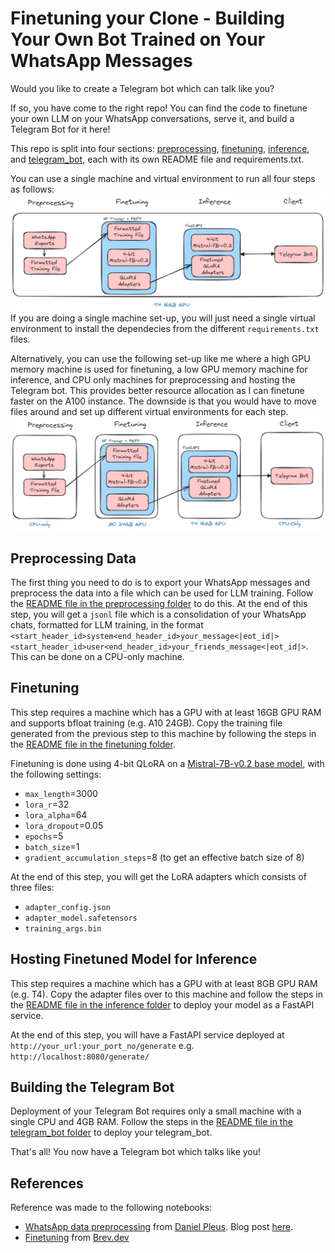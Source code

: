 # Finetuning your Clone - Building Your Own Bot Trained on Your WhatsApp Messages

Would you like to create a Telegram bot which can talk like you? 

If so, you have come to the right repo! You can find the code to finetune your own LLM on your WhatsApp conversations, serve it, and build a Telegram Bot for it here!

This repo is split into four sections: [preprocessing](preprocessing), [finetuning](finetuning), [inference](inference), and [telegram_bot](telegram_bot), each with its own README file and requirements.txt. 

You can use a single machine and virtual environment to run all four steps as follows:
![Single Machine Set-up](single-machine.png)
If you are doing a single machine set-up, you will just need a single virtual environment to install the dependecies from the different `requirements.txt` files.


Alternatively, you can use the following set-up like me where a high GPU memory machine is used for finetuning, a low GPU memory machine for inference, and CPU only machines for preprocessing and hosting the Telegram bot. This provides better resource allocation as I can finetune faster on the A100 instance. The downside is that you would have to move files around and set up different virtual environments for each step.
![Multi-Machine Set-up](multi-machine.png)

## Preprocessing Data
The first thing you need to do is to export your WhatsApp messages and preprocess the data into a file which can be used for LLM training. Follow the [README file in the preprocessing folder](preprocessing/README.md) to do this. At the end of this step, you will get a `jsonl` file which is a consolidation of your WhatsApp chats, formatted for LLM training, in the format `<start_header_id>system<end_header_id>your_message<|eot_id|><start_header_id>user<end_header_id>your_friends_message<|eot_id|>`. This can be done on a CPU-only machine.

## Finetuning
This step requires a machine which has a GPU with at least 16GB GPU RAM and supports bfloat training (e.g. A10 24GB). Copy the training file generated from the previous step to this machine by following the steps in the [README file in the finetuning folder](finetuning/README.md).

Finetuning is done using 4-bit QLoRA on a [Mistral-7B-v0.2 base model](https://huggingface.co/mistral-community/Mistral-7B-v0.2), with the following settings:
- `max_length`=3000
- `lora_r`=32
- `lora_alpha`=64
- `lora_dropout`=0.05
- `epochs`=5
- `batch_size`=1
- `gradient_accumulation_steps`=8 (to get an effective batch size of 8)

At the end of this step, you will get the LoRA adapters which consists of three files:
- `adapter_config.json`
- `adapter_model.safetensors`
- `training_args.bin`

## Hosting Finetuned Model for Inference
This step requires a machine which has a GPU with at least 8GB GPU RAM (e.g. T4). Copy the adapter files over to this machine and follow the steps in the [README file in the inference folder](inference/README.md) to deploy your model as a FastAPI service.

At the end of this step, you will have a FastAPI service deployed at `http://your_url:your_port_no/generate` e.g. `http://localhost:8080/generate/`

## Building the Telegram Bot
Deployment of your Telegram Bot requires only a small machine with a single CPU and 4GB RAM. Follow the steps in the [README file in the telegram_bot folder](telegram_bot/README.md) to deploy your telegram_bot.


That's all! You now have a Telegram bot which talks like you!


## References

Reference was made to the following notebooks:
- [WhatsApp data preprocessing](https://colab.research.google.com/drive/1Xf_FoKMxKd-RHdo4mPNVpTu__8tCGRgB#scrollTo=dYnFubkFJDEm) from [Daniel Pleus](https://www.linkedin.com/in/daniel-pleus/). Blog post [here](https://www.linkedin.com/pulse/building-chatbot-fine-tune-llms-whatsapp-data-daniel-pleus/).
- [Finetuning](https://github.com/brevdev/notebooks/blob/main/mistral-finetune-own-data.ipynb) from [Brev.dev](https://github.com/brevdev)

